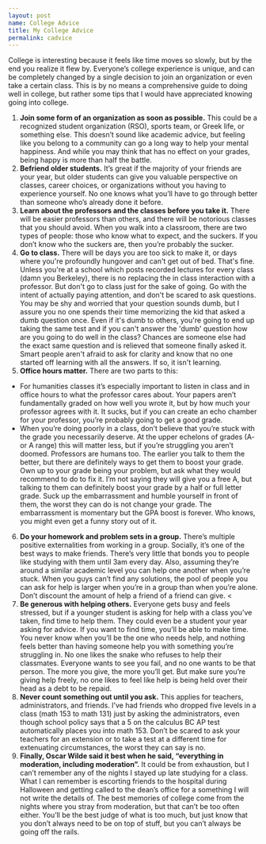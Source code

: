 ```yaml
---
layout: post
name: College Advice
title: My College Advice
permalink: cadvice
---
```


College is interesting because it feels like time moves so slowly, but by the end you realize it flew by. Everyone’s college experience is unique, and can be completely changed by a single decision to join an organization or even take a certain class. This is by no means a comprehensive guide to doing well in college, but rather some tips that I would have appreciated knowing going into college. 

1. **Join some form of an organization as soon as possible.** This could be a recognized student organization (RSO), sports team, or Greek life, or something else. This doesn’t sound like academic advice, but feeling like you belong to a community can go a long way to help your mental happiness. And while you may think that has no effect on your grades, being happy is more than half the battle. 
2. **Befriend older students.** It’s great if the majority of your friends are your year, but older students can give you valuable perspective on classes, career choices, or organizations without you having to experience yourself. No one knows what you’ll have to go through better than someone who’s already done it before. 
3. **Learn about the professors and the classes before you take it.** There will be easier professors than others, and there will be notorious classes that you should avoid. When you walk into a classroom, there are two types of people: those who know what to expect, and the suckers. If you don’t know who the suckers are, then you’re probably the sucker. 
4. **Go to class.** There will be days you are too sick to make it, or days where you're profoundly hungover and can't get out of bed. That's fine. Unless you're at a school which posts recorded lectures for every class (damn you Berkeley), there is no replacing the in class interaction with a professor. But don't go to class just for the sake of going. Go with the intent of actually paying attention, and don't be scared to ask questions. You may be shy and worried that your question sounds dumb, but I assure you no one spends their time memorizing the kid that asked a dumb question once. Even if it's dumb to others, you're going to end up taking the same test and if you can't answer the 'dumb' question how are you going to do well in the class? Chances are someone else had the exact same question and is relieved that someone finally asked it. Smart people aren't afraid to ask for clarity and know that no one started off learning with all the answers. If so, it isn't learning.
5. **Office hours matter.** There are two parts to this:
* For humanities classes it’s especially important to listen in class and in office hours to what the professor cares about. Your papers aren’t fundamentally graded on how well you wrote it, but by how much your professor agrees with it. It sucks, but if you can create an echo chamber for your professor, you’re probably going to get a good grade.
* When you’re doing poorly in a class, don’t believe that you’re stuck with the grade you necessarily deserve. At the upper echelons of grades (A- or A range) this will matter less, but if you’re struggling you aren’t doomed. Professors are humans too. The earlier you talk to them the better, but there are definitely ways to get them to boost your grade. Own up to your grade being your problem, but ask what they would recommend to do to fix it. I’m not saying they will give you a free A, but talking to them can definitely boost your grade by a half or full letter grade. Suck up the embarrassment and humble yourself in front of them, the worst they can do is not change your grade. The embarrassment is momentary but the GPA boost is forever. Who knows, you might even get a funny story out of it. 
6. **Do your homework and problem sets in a group.** There’s multiple positive externalities from working in a group. Socially, it’s one of the best ways to make friends. There’s very little that bonds you to people like studying with them until 3am every day. Also, assuming they’re around a similar academic level you can help one another when you’re stuck. When you guys can’t find any solutions, the pool of people you can ask for help is larger when you’re in a group than when you’re alone. Don’t discount the amount of help a friend of a friend can give. <
7. **Be generous with helping others.** Everyone gets busy and feels stressed, but if a younger student is asking for help with a class you’ve taken, find time to help them. They could even be a student your year asking for advice. If you want to find time, you’ll be able to make time. You never know when you’ll be the one who needs help, and nothing feels better than having someone help you with something you’re struggling in. No one likes the snake who refuses to help their classmates. Everyone wants to see you fail, and no one wants to be that person. The more you give, the more you’ll get. But make sure you’re giving help freely, no one likes to feel like help is being held over their head as a debt to be repaid. 
8. **Never count something out until you ask.** This applies for teachers, administrators, and friends. I’ve had friends who dropped five levels in a class (math 153 to math 131) just by asking the administrators, even though school policy says that a 5 on the calculus BC AP test automatically places you into math 153. Don’t be scared to ask your teachers for an extension or to take a test at a different time for extenuating circumstances, the worst they can say is no.
9. **Finally, Oscar Wilde said it best when he said, “everything in moderation, including moderation”.** It could be from exhaustion, but I can’t remember any of the nights I stayed up late studying for a class. What I can remember is escorting friends to the hospital during Halloween and getting called to the dean’s office for a something I will not write the details of. The best memories of college come from the nights where you stray from moderation, but that can’t be too often either. You’ll be the best judge of what is too much, but just know that you don’t always need to be on top of stuff, but you can’t always be going off the rails. 